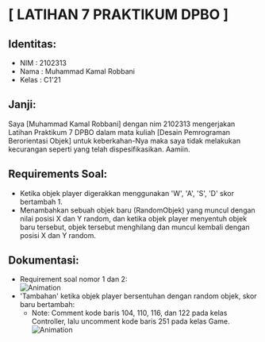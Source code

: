 # [ LATIHAN 7 PRAKTIKUM DPBO ]

## Identitas:
- NIM   : 2102313
- Nama  : Muhammad Kamal Robbani
- Kelas : C1'21

## Janji:
Saya [Muhammad Kamal Robbani] dengan nim 2102313 mengerjakan Latihan Praktikum 7 DPBO dalam mata kuliah 
[Desain Pemrograman Berorientasi Objek] untuk keberkahan-Nya maka saya tidak melakukan 
kecurangan seperti yang telah dispesifikasikan. Aamiin.

## Requirements Soal:
- Ketika objek player digerakkan menggunakan 'W', 'A', 'S', 'D' skor bertambah 1.
- Menambahkan sebuah objek baru (RandomObjek) yang muncul dengan nilai posisi X dan Y random, dan ketika objek player menyentuh objek baru tersebut, objek tersebut menghilang dan muncul kembali dengan posisi X dan Y random.
  
## Dokumentasi:
- Requirement soal nomor 1 dan 2:<br>
![Animation](https://user-images.githubusercontent.com/101335350/233258472-b30687fd-1d4a-4f4f-9a98-f47909d03718.gif)
- 'Tambahan' ketika objek player bersentuhan dengan random objek, skor baru bertambah:<br>
  - Note: Comment kode baris 104, 110, 116, dan 122 pada kelas Controller, lalu uncomment kode baris 251 pada kelas Game.
![Animation](https://user-images.githubusercontent.com/101335350/233258005-b90d18db-1b34-4f14-8581-3d81ea2d29d1.gif)
